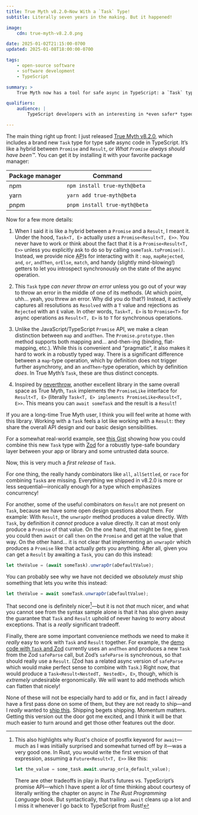```yaml
---
title: True Myth v8.2.0—Now With a `Task` Type!
subtitle: Literally seven years in the making. But it happened!

image:
    cdn: true-myth-v8.2.0.png

date: 2025-01-02T21:15:00-0700
updated: 2025-01-08T18:00:00-0700

tags:
    - open-source software
    - software development
    - TypeScript

summary: >
    True Myth now has a tool for safe async in TypeScript: a `Task` type, the glorious combination of a `Promise` and a `Result`.

qualifiers:
    audience: |
        TypeScript developers with an interesting in *even safer* typed programming with a functional flair.

---
```


The main thing right up front: I just released [True Myth v8.2.0][release], which includes a brand new `Task` type for type safe async code in TypeScript. It’s like a hybrid between `Promise` and `Result`, or *What `Promise` always should have been™*. You can get it by installing it with your favorite package manager:

| Package manager | Command                       |
| --------------- | ----------------------------- |
| npm             | `npm install true-myth@beta`  |
| yarn            | `yarn add true-myth@beta`     |
| pnpm            | `pnpm install true-myth@beta` |

[release]: https://github.com/true-myth/true-myth/releases/tag/v8.2.0

Now for a few more details:

1. When I said it is like a hybrid between a `Promise` and a `Result`, I meant it. Under the hood, `Task<T, E>` actually *uses* a `Promise<Result<T, E>>`. You never have to work or think about the fact that it is a `Promise<Result<T, E>>` unless you explicitly ask to do so by calling `someTask.toPromise()`. Instead, we provide nice <abbr title="application programming interface">API</abbr>s for interacting with it : `map`, `mapRejected`, `and`, `or`, `andThen`, `orElse`, `match`, and handy (slightly mind-blowing!) getters to let you introspect synchronously on the state of the async operation.

2. This `Task` type *can never throw an error* unless you go out of your way to throw an error in the middle of one of its methods. (At which point, uhh… yeah, you threw an error. Why did you do that?) Instead, it actively captures all resolutions as `Resolved` with a `T` value and rejections as `Rejected` with an `E` value. In other words, `Task<T, E>` is to `Promise<T>` for async operations as `Result<T, E>` is to `T` for synchronous operations.

3. Unlike the JavaScript/TypeScript `Promise` <abbr>API</abbr>, we make a clean distinction between `map` and `andThen`. The `Promise.prototype.then` method supports both mapping and… and-then-ing (binding, flat-mapping, etc.). While this is convenient and “pragmatic”, it also makes it hard to work in a robustly typed way. There is a significant difference between a `map`-type operation, which by definition does not trigger further asynchrony, and an `andThen`-type operation, which by definition *does*. In True Myth’s `Task`, these are thus distinct concepts.

4. Inspired by [neverthrow][neverthrow], another excellent library in the same overall space as True Myth, `Task` implements the `PromiseLike` interface for `Result<T, E>` (literally `Task<T, E> implements PromiseLike<Result<T, E>>`. This means you can `await someTask` and the result is a `Result`!

[neverthrow]: https://github.com/supermacro/neverthrow

If you are a long-time True Myth user, I think you will feel write at home with this library. Working with a `Task` feels a lot like working with a `Result`: they share the overall <abbr>API</abbr> design and our basic design sensibilities.

For a somewhat real-world example, see [this Gist][gist] showing how you could combine this new `Task` type with [Zod][zod] for a robustly type-safe boundary layer between your app or library and some untrusted data source.

[gist]: https://gist.github.com/chriskrycho/754dca84a72d3adf846469538f1ccab3
[zod]: https://zod.dev

Now, this is very much a *first release* of `Task`.

For one thing, the really handy combinators like `all`, `allSettled`, or `race` for combining `Task`s are missing. Everything we shipped in v8.2.0 is more or less sequential—ironically enough for a type which emphasizes concurrency!

For another, some of the useful combinators on `Result` are not present on `Task`, because we have some open design questions about them. For example: With `Result`, the `unwrapOr` method produces a value directly. With `Task`, by definition it *cannot* produce a value directly. It can at most only produce a `Promise` of that value. On the one hand, that might be fine, given you could then `await` or call `then` on the `Promise` and get at the value that way. On the other hand… it is not clear that implementing an `unwrapOr` which produces a `Promise` like that actually *gets* you anything. After all, given you can get a `Result` by awaiting a `Task`, you can do this instead:

```ts
let theValue = (await someTask).unwrapOr(aDefaultValue);
```
    
You can probably see why we have not decided we *absolutely must* ship something that lets you write this instead:
    
```ts
let theValue = await someTask.unwrapOr(aDefaultValue);
```
    
That second one is definitely nicer[^syntax]—but it is not *that* much nicer, and what you cannot see from the syntax sample alone is that it has also given away the guarantee that `Task` and `Result` uphold of never having to worry about exceptions. That is a *really* significant tradeoff.

Finally, there are some important convenience methods we need to make it *really* easy to work with `Task` and `Result` together. For example, the [demo code with `Task` and Zod][gist] currently uses an `andThen` and produces a new `Task` from the Zod `safeParse` call, but Zod’s `safeParse` is synchronous, so that should really use a `Result`. (Zod has a related async version of `safeParse` which would make perfect sense to combine with `Task`.) Right now, that would produce a `Task<Result<NestedT, NestedE>, E>`, though, which is *extremely* undesirable ergonomically. We will want to add methods which can flatten that nicely!

None of these will not be especially hard to add or fix, and in fact I already have a first pass done on some of them, but they are not ready to ship—and I *really* wanted to [ship this][year-of-shipping]. Shipping begets shipping. Momentum matters. Getting this version out the door got me excited, and I think it will be that much easier to turn around and get those other features out the door.

[year-of-shipping]: https://v5.chriskrycho.com/notes/year-of-shipping/

[^syntax]: This also highlights why Rust's choice of postfix keyword for `await`—much as I was initially surprised and somewhat turned off by it—was a very good one. In Rust, you would write the first version of that expression, assuming a `Future<Result<T, E>>` like this:

    ```rust
    let the_value = some_task.await.unwrap_or(a_default_value);
    ```
    
    There are other tradeoffs in play in Rust’s futures vs. TypeScript’s promise <abbr>API</abbr>—which I have spent a *lot* of time thinking about courtesy of literally writing the chapter on async in <cite>The Rust Programming Language</cite> book. But syntactically, that trailing `.await` cleans up a lot and I miss it whenever I go back to TypeScript from Rust!